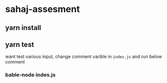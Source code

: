 # sahaj-assesment

  ## yarn install

  ## yarn test

want test various input, change comment varible in ```index.js``` and run below comment
  ### bable-node indes.js 

